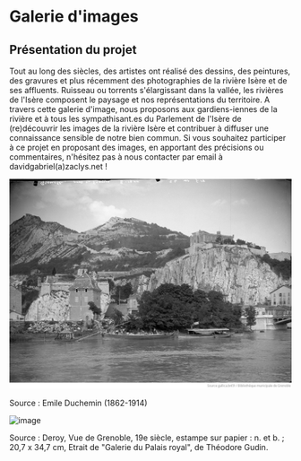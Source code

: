 # Galerie d'images

## Présentation du projet

Tout au long des siècles, des artistes ont réalisé des dessins, des peintures, des gravures et plus récemment des photographies de la rivière Isère et de ses affluents. Ruisseau ou torrents s'élargissant dans la vallée, les rivières de l'Isère composent le paysage et nos représentations du territoire.  A travers cette galerie d'image, nous proposons aux gardiens-iennes de la rivière et à tous les sympathisant.es du Parlement de l'Isère de (re)découvrir les images de la rivière Isère et contribuer à diffuser une connaissance sensible de notre bien commun. Si vous souhaitez participer à ce projet en proposant des images, en apportant des précisions ou commentaires, n'hésitez pas à nous contacter par email à davidgabriel(a)zaclys.net ! 

![Image title](https://github.com/Konsilion/website-parlement-riviere-isere/blob/master/mkdocs/media/commission_artistique/abc009ed-b9bb-4488-85bf-ecf93e3c65b0.png?raw=true)

Source : Emile Duchemin (1862-1914)

![image](https://github.com/user-attachments/assets/c61bc790-6088-4478-b469-08a856a76b5c)

Source : Deroy, Vue de Grenoble, 19e siècle, estampe sur papier : n. et b. ; 20,7 x 34,7 cm, Etrait de "Galerie du Palais royal", de Théodore Gudin.
